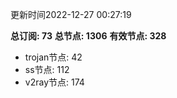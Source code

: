 更新时间2022-12-27 00:27:19

**总订阅: 73**
**总节点: 1306**
**有效节点: 328**
- trojan节点: 42
- ss节点: 112
- v2ray节点: 174
